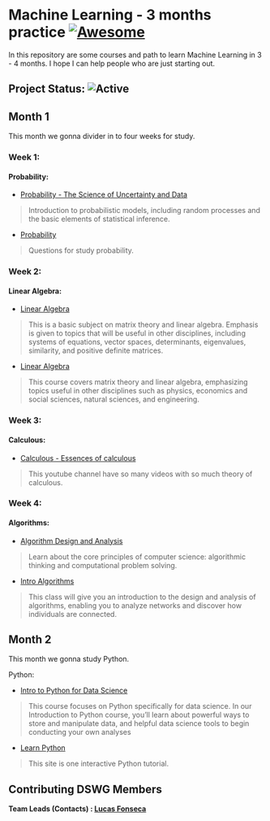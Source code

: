 
# Machine Learning - 3 months practice [![Awesome](https://cdn.rawgit.com/sindresorhus/awesome/d7305f38d29fed78fa85652e3a63e154dd8e8829/media/badge.svg)](https://github.com/sindresorhus/awesome#readme)
   
In this repository are some courses and path to learn Machine Learning in 3 - 4 months. I hope I can help people who are just starting out. 

## Project Status: ![Active](https://img.shields.io/github/last-commit/lucasfonmiranda/machine-learning-path])

## Month 1

This month we gonna divider in to four weeks for study.

  

### Week 1:
#### Probability:

* [Probability - The Science of Uncertainty and Data](https://www.edx.org/course/probability-the-science-of-uncertainty-and-data)
> Introduction to probabilistic models, including random processes and the basic elements of statistical inference.
* [Probability](https://www.khanacademy.org/math/statistics-probability/probability-library)
> Questions for study probability.

### Week 2:
#### Linear Algebra:

* [Linear Algebra](https://ocw.mit.edu/courses/mathematics/18-06-linear-algebra-spring-2010/)
>This is a basic subject on matrix theory and linear algebra. Emphasis is given to topics that will be useful in other disciplines, including systems of equations, vector spaces, determinants, eigenvalues, similarity, and positive definite matrices.
* [Linear Algebra](https://ocw.mit.edu/courses/mathematics/18-06sc-linear-algebra-fall-2011/)
>This course covers matrix theory and linear algebra, emphasizing topics useful in other disciplines such as physics, economics and social sciences, natural sciences, and engineering. 

### Week 3:
#### Calculous:

* [Calculous - Essences of calculous](https://www.youtube.com/playlist?list=PLZHQObOWTQDMsr9K-rj53DwVRMYO3t5Yr)
> This youtube channel have so many videos with so much theory of calculous.

### Week 4:
#### Algorithms:

* [Algorithm Design and Analysis](https://www.edx.org/course/algorithm-design-and-analysis)
>Learn about the core principles of computer science: algorithmic thinking and computational problem solving.
* [Intro Algorithms](https://www.udacity.com/course/intro-to-algorithms--cs215)
>This class will give you an introduction to the design and analysis of algorithms, enabling you to analyze networks and discover how individuals are connected.

## Month 2

This month we gonna study Python.

Python:
* [Intro to Python for Data Science](https://www.datacamp.com/courses/intro-to-python-for-data-science?utm_source=learnpython_com&utm_campaign=learnpython_tutorials)
> This course focuses on Python specifically for data science. In our Introduction to Python course, you’ll learn about powerful ways to store and manipulate data, and helpful data science tools to begin conducting your own analyses
* [Learn Python](https://www.learnpython.org/)
> This site is one interactive Python tutorial.

## Contributing DSWG Members

**Team Leads (Contacts) : [Lucas Fonseca](https://github.com/lucasfonmiranda)**